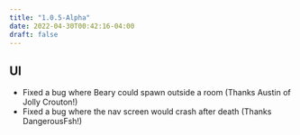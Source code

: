 ```yaml
---
title: "1.0.5-Alpha"
date: 2022-04-30T00:42:16-04:00
draft: false
---
```


## UI
- Fixed a bug where Beary could spawn outside a room (Thanks Austin of Jolly Crouton!)
- Fixed a bug where the nav screen would crash after death (Thanks DangerousFsh!)